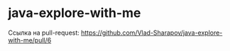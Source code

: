 # java-explore-with-me

Ссылка на pull-request: https://github.com/Vlad-Sharapov/java-explore-with-me/pull/6